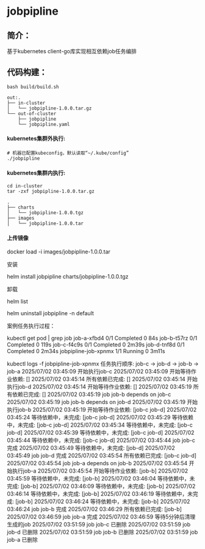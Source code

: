 # jobpipline

## 简介：

基于kubernetes  client-go库实现相互依赖job任务编排

## 代码构建：

```
bash build/build.sh

out:.
├── in-cluster
│   └── jobpipline-1.0.0.tar.gz
└── out-of-cluster
    ├── jobpipline
    └── jobpipline.yaml
```


#### kubernetes集群外执行:

```
# 机器已配置kubeconfig，默认读取“~/.kube/config”
./jobpipline
```

#### kubernetes集群内执行:

```
cd in-cluster
tar -zxf jobpipline-1.0.0.tar.gz

.
├── charts
│   └── jobpipline-1.0.0.tgz
├── images
│   └── jobpipline-1.0.0.tar
```


#### 上传镜像

docker load -i images/jobpipline-1.0.0.tar

安装

helm install jobpipline charts/jobpipline-1.0.0.tgz

卸载

helm list

helm uninstall jobpipline -n default


案例任务执行过程：

kubectl  get pod | grep job
job-a-xfbd4                               0/1     Completed   0              84s
job-b-t57rz                               0/1     Completed   0              119s
job-c-f4c9s                               0/1     Completed   0              2m39s
job-d-tnf8d                               0/1     Completed   0              2m34s
jobpipline-job-xpnmx                      1/1     Running     0              3m11s

kubectl logs -f jobpipline-job-xpnmx
任务执行顺序:
job-c → job-d → job-b → job-a
2025/07/02 03:45:09 开始执行job-c
2025/07/02 03:45:09 开始等待作业依赖: []
2025/07/02 03:45:14 所有依赖已完成: []
2025/07/02 03:45:14 开始执行job-d
2025/07/02 03:45:14 开始等待作业依赖: []
2025/07/02 03:45:19 所有依赖已完成: []
2025/07/02 03:45:19 job job-b depends on job-c
2025/07/02 03:45:19 job job-b depends on job-d
2025/07/02 03:45:19 开始执行job-b
2025/07/02 03:45:19 开始等待作业依赖: [job-c job-d]
2025/07/02 03:45:24 等待依赖中，未完成: [job-c job-d]
2025/07/02 03:45:29 等待依赖中，未完成: [job-c job-d]
2025/07/02 03:45:34 等待依赖中，未完成: [job-c job-d]
2025/07/02 03:45:39 等待依赖中，未完成: [job-c job-d]
2025/07/02 03:45:44 等待依赖中，未完成: [job-c job-d]
2025/07/02 03:45:44 job job-c 完成
2025/07/02 03:45:49 等待依赖中，未完成: [job-d]
2025/07/02 03:45:49 job job-d 完成
2025/07/02 03:45:54 所有依赖已完成: [job-c job-d]
2025/07/02 03:45:54 job job-a depends on job-b
2025/07/02 03:45:54 开始执行job-a
2025/07/02 03:45:54 开始等待作业依赖: [job-b]
2025/07/02 03:45:59 等待依赖中，未完成: [job-b]
2025/07/02 03:46:04 等待依赖中，未完成: [job-b]
2025/07/02 03:46:09 等待依赖中，未完成: [job-b]
2025/07/02 03:46:14 等待依赖中，未完成: [job-b]
2025/07/02 03:46:19 等待依赖中，未完成: [job-b]
2025/07/02 03:46:24 等待依赖中，未完成: [job-b]
2025/07/02 03:46:24 job job-b 完成
2025/07/02 03:46:29 所有依赖已完成: [job-b]
2025/07/02 03:46:59 job job-a 完成
2025/07/02 03:46:59 等待5分钟后清理生成的job
2025/07/02 03:51:59 job job-c 已删除
2025/07/02 03:51:59 job job-d 已删除
2025/07/02 03:51:59 job job-b 已删除
2025/07/02 03:51:59 job job-a 已删除
